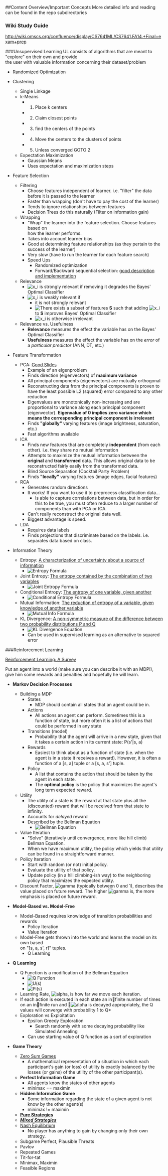 ##Content Overview/Important Concepts
More detailed info and reading can be found in the repo subdirectories

### Wiki Study Guide
http://wiki.omscs.org/confluence/display/CS7641ML/CS7641.FA14.+Final+exam+prep

###Unsupervised Learning
UL consists of algorithms that are meant to "explore" on their own and provide  
the user with valuable information concerning their dataset/problem  
* Randomized Optimization
* Clustering
  * Single Linkage
  * k-Means
    * 1. Place k centers
    * 2. Claim closest points
    * 3. find the centers of the points
    * 4. Move the centers to the clusters of points
    * 5. Unless converged GOTO 2
  * Expectation Maximization
    * Gaussian Means
    * Uses expectation and maximization steps

* Feature Selection
  * Filtering
    * Choose features independent of learner. i.e. "filter" the data before it
      is passed to the learner
    * Faster than wrapping (don't have to pay the cost of the learner)
    * Tends to ignore relationships between features
    * Decision Trees do this naturally (Filter on information gain)
  * Wrapping
    * "Wrap" the learner into the feature selection.  Choose features based on  
      how the learner performs.
    * Takes into account learner bias
    * Good at determining feature relationships (as they pertain to the success
      of the learner)
    * Very slow (have to run the learner for each feature search)
    * Speed Ups
      * Randomized optimization
      * Forward/Backward sequential selection: [good description and
        implementation](http://sebastianraschka.com/Articles/2014_sequential_sel_algos.html)
  * Relevance
    * ![x_i](http://mathurl.com/2az2c7m.png) is strongly relevant if removing it degrades the Bayes' Optimal
      Classifier
    * ![x_i](http://mathurl.com/2az2c7m.png) is weakly relevant if
      * it is not strongly relevant
      * ![There exists](http://mathurl.com/yhy6gla.png) a subset of features **S** such that adding             ![x_i](http://mathurl.com/2az2c7m.png) to **S** improves Bayes' Optimal Classifier
      * ![x_i](http://mathurl.com/2az2c7m.png)  is otherwise irrelevant
  * Relevance vs. Usefulness
    * **Relevance** measures the effect the variable has on the Bayes' Optimal
      Classifier
    * **Usefulness** measures the effect the variable has on the _error_ of a
      _particular predictor_ (ANN, DT, etc.)

* Feature Transformation
  * PCA: [Good Slides](http://www.cc.gatech.edu/~agray/4245fall10/lecture18.pdf)
    * Example of an eigenproblem
    * Finds direction (eigenvectors) of **maximum variance**
    * All principal components (eigenvectors) are mutually orthogonal
    * Reconstructing data from the principal components is proven to have the
      least possible L2 (squared) error compared to any other reduction
    * Eigenvalues are monotonically non-increasing and are proportional to
      variance along each principal component (eigenvector). **Eigenvalue of 0
      implies zero variance which means the corresponding principal component
      is irrelevant**
    * Finds **"globally"** varying features (image brightness, saturation, etc.)
    * Fast algorithms available
  * ICA
    * Finds new features that are completely **independent** (from each other).
      i.e. they share no mutual information
    * Attempts to maximize the mutual information between the **original**
      and **transformed** data.  This allows original data to be reconstructed
      fairly easily from the transformed data.
    * Blind Source Separation (Cocktail Party Problem)
    * Finds **"locally"** varying features (image edges, facial features)
  * RCA
    * Generates random directions
    * It works! If you want to use it to preprocess classification data...
        * Is able to capture correlations between data, but in order for this to
          be true, you must often reduce to a larger number of components than
          with PCA or ICA.
    * Can't really reconstruct the original data well.
    * Biggest advantage is speed.
  * LDA
    * Requires data labels
    * Finds projections that discriminate based on the labels. i.e. separates
      data based on class.

* Information Theory
  * Entropy: [A characterization of uncertainty about a source of    information](http://en.wikipedia.org/wiki/Entropy_(information_theory))
    * ![Entropy Formula](http://mathurl.com/pdmz66k.png)
  * Joint Entropy: [The entropy contained by the combination of two variables](http://en.wikipedia.org/wiki/Joint_entropy)
    * ![Joint Entropy Formula](http://mathurl.com/l3t2ekl.png)
  * Conditional Entropy: [The entropy of one variable, given another](http://en.wikipedia.org/wiki/Conditional_entropy)
    * ![Conditional Entropy Formula](http://mathurl.com/pvq7nq4.png)
  * Mutual Information: [The reduction of entropy of a variable, given knowledge of another variable](http://en.wikipedia.org/wiki/Mutual_information)
    * ![Mutual Info Formula](http://mathurl.com/o7es4gh.png)
  * KL Divergence: [A non-symmetric measure of the difference between two probability distributions P and Q](http://en.wikipedia.org/wiki/Kullback%E2%80%93Leibler_divergence)
    * ![KL Divergence Equation](http://mathurl.com/kld5umv.png)
    * Can be used in supervised learning as an alternative to squared error


###Reinforcement Learning

[Reinforcement Learning: A Survey](http://www.jair.org/media/301/live-301-1562-jair.pdf)

Put an agent into a world (make sure you can describe it with an MDP!), give him
some rewards and penalties and hopefully he will learn.

* **Markov Decision Processes**
  * Building a MDP
    * States
      * MDP should contain all states that an agent could be in.
    * Actions
      * All actions an agent can perform.  Sometimes this is a function of state,
        but more often it is a list of actions that could be performed in any state
    * Transitions (model)
      * Probability that the agent will arrive in a new state, given that it takes
        a certain action in its current state: P(s'|s, a)
    * Rewards
      * Easiest to think about as a function of state (i.e. when the agent is in a
        state it receives a reward).  However, it is often a function of a
        [s, a] tuple or a [s, a, s'] tuple.
    * Policy
      * A list that contains the action that should be taken by the agent in each
        state.
      * The **optimal policy** is the policy that maximizes the agent's long
        term expected reward.
  * Utility
    * The utility of a state is the reward at that state plus all the (discounted)
      reward that will be received from that state to infinity.
    * Accounts for _delayed_ reward
    * Described by the Bellman Equation
      * ![Bellman Equation](http://mathurl.com/oj75ljf.png)
  * Value Iteration
      * "Solve" (iteratively until convergence, more like hill climb) Bellman
        Equation.
      * When we have maximum utility, the policy which yields that utility can
        be found in a straightforward manner.
  * Policy Iteration
      * Start with random (or not) initial policy.
      * Evaluate the utility of that policy.
      * Update policy (in a hill climbing-ish way) to the neighboring policy that
        maximizes the expected utility.
  * Discount Factor, ![gamma](http://mathurl.com/pbhmxd.png) (typically between 0 and 1),
    describes the value placed on future reward.  The higher ![gamma](http://mathurl.com/pbhmxd.png) is,
    the more emphasis is placed on future reward.

* **Model-Based vs. Model-Free**
  * Model-Based requires knowledge of transition probabilities and rewards
    * Policy Iteration
    * Value Iteration
  * Model-Free gets thrown into the world and learns the model on its own based  
    on "[s, a, s', r]" tuples.
    * Q Learning

* **Q Learning**
  * Q Function is a modification of the Bellman Equation
    * ![Q Function](http://mathurl.com/khys58v.png)
    * ![U(s)](http://mathurl.com/o8lnnnk.png)
    * ![Pi(s)](http://mathurl.com/pnfz5z6.png)
  * Learning Rate, ![alpha](http://mathurl.com/827tag.png), is how far we move
    each iteration.
  * If each action is executed in each state an infinite number of times on an
    infinite run and ![alpha](http://mathurl.com/827tag.png) is decayed appropriately, the Q values will converge with probability 1 to Q*
  * Exploration vs Exploitation
    * Epsilon Greedy Exploration
      * Search randomly with some decaying probability like
        Simulated Annealing
    * Can use starting value of Q function as a sort of exploration

* **Game Theory**
  * [Zero Sum Games](http://en.wikipedia.org/wiki/Zero-sum_game)
    * A mathematical representation of a situation in which each participant's
      gain (or loss) of utility is exactly balanced by the losses (or gains)
      of the utility of the other participant(s).
  * **Perfect Information Game**
    * All agents know the states of other agents
    * minimax == maximin
  * **Hidden Information Game**
    * Some information regarding the state of a given agent is not know by the
      other agent(s)
    * minimax != maximin
  * [**Pure Strategies**](http://en.wikipedia.org/wiki/Strategy_%28game_theory%29#Pure_and_mixed_strategies)
  * [**_Mixed Strategies_**](http://en.wikipedia.org/wiki/Strategy_%28game_theory%29#Pure_and_mixed_strategies)
  * [Nash Equilibrium](http://en.wikipedia.org/wiki/Nash_equilibrium)
    * No player has anything to gain by changing only their own strategy.
  * Subgame Perfect, Plausible Threats
  * Pavlov
  * Repeated Games
  * Tit-for-tat
  * Minimax, Maximin
  * Feasible Regions
